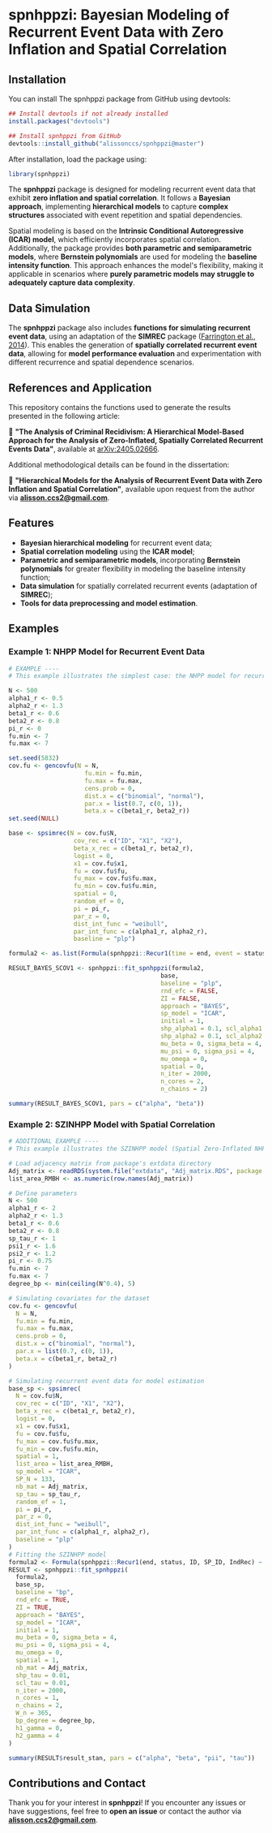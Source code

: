 # **spnhppzi: Bayesian Modeling of Recurrent Event Data with Zero Inflation and Spatial Correlation**

## Installation

You can install The spnhppzi package from GitHub using devtools:

```r
## Install devtools if not already installed
install.packages("devtools")

## Install spnhppzi from GitHub
devtools::install_github("alissonccs/spnhppzi@master")
```
After installation, load the package using:

```r
library(spnhppzi)
```

The **spnhppzi** package is designed for modeling recurrent event data that exhibit **zero inflation and spatial correlation**. It follows a **Bayesian approach**, implementing **hierarchical models** to capture **complex structures** associated with event repetition and spatial dependencies.

Spatial modeling is based on the **Intrinsic Conditional Autoregressive (ICAR) model**, which efficiently incorporates spatial correlation. Additionally, the package provides **both parametric and semiparametric models**, where **Bernstein polynomials** are used for modeling the **baseline intensity function**. This approach enhances the model's flexibility, making it applicable in scenarios where **purely parametric models may struggle to adequately capture data complexity**.

## **Data Simulation**

The **spnhppzi** package also includes **functions for simulating recurrent event data**, using an adaptation of the **SIMREC** package ([Farrington et al., 2014](https://cran.r-project.org/web/packages/simrec/vignettes/simrec-vignette.html)). This enables the generation of **spatially correlated recurrent event data**, allowing for **model performance evaluation** and experimentation with different recurrence and spatial dependence scenarios.

## **References and Application**

This repository contains the functions used to generate the results presented in the following article:

📄 **"The Analysis of Criminal Recidivism: A Hierarchical Model-Based Approach for the Analysis of Zero-Inflated, Spatially Correlated Recurrent Events Data"**, available at [arXiv:2405.02666](https://arxiv.org/abs/2405.02666).

Additional methodological details can be found in the dissertation:

📖 **"Hierarchical Models for the Analysis of Recurrent Event Data with Zero Inflation and Spatial Correlation"**, available upon request from the author via **alisson.ccs2@gmail.com**.

## **Features**

- **Bayesian hierarchical modeling** for recurrent event data;
- **Spatial correlation modeling** using the **ICAR model**;
- **Parametric and semiparametric models**, incorporating **Bernstein polynomials** for greater flexibility in modeling the baseline intensity function;
- **Data simulation** for spatially correlated recurrent events (adaptation of **SIMREC**);
- **Tools for data preprocessing and model estimation**.

## **Examples**

### **Example 1: NHPP Model for Recurrent Event Data**
```r
# EXAMPLE ----
# This example illustrates the simplest case: the NHPP model for recurrent event data

N <- 500
alpha1_r <- 0.5
alpha2_r <- 1.3
beta1_r <- 0.6
beta2_r <- 0.8
pi_r <- 0
fu.min <- 7
fu.max <- 7

set.seed(5832)
cov.fu <- gencovfu(N = N,
                     fu.min = fu.min,
                     fu.max = fu.max,
                     cens.prob = 0,
                     dist.x = c("binomial", "normal"),
                     par.x = list(0.7, c(0, 1)),
                     beta.x = c(beta1_r, beta2_r))
set.seed(NULL)

base <- spsimrec(N = cov.fu$N,
                  cov_rec = c("ID", "X1", "X2"),
                  beta_x_rec = c(beta1_r, beta2_r),
                  logist = 0,
                  x1 = cov.fu$x1,
                  fu = cov.fu$fu,
                  fu_max = cov.fu$fu.max,
                  fu_min = cov.fu$fu.min,
                  spatial = 0,
                  random_ef = 0,
                  pi = pi_r,
                  par_z = 0,
                  dist_int_func = "weibull",
                  par_int_func = c(alpha1_r, alpha2_r),
                  baseline = "plp")

formula2 <- as.list(Formula(spnhppzi::Recur1(time = end, event = status, id = ID, SP_ID = NULL, IndRec = IndRec) ~ X1 + X2 | -1))

RESULT_BAYES_SCOV1 <- spnhppzi::fit_spnhppzi(formula2,
                                          base,
                                          baseline = "plp",
                                          rnd_efc = FALSE,
                                          ZI = FALSE,
                                          approach = "BAYES",
                                          sp_model = "ICAR",
                                          initial = 1,
                                          shp_alpha1 = 0.1, scl_alpha1 = 0.1,
                                          shp_alpha2 = 0.1, scl_alpha2 = 0.1,
                                          mu_beta = 0, sigma_beta = 4,
                                          mu_psi = 0, sigma_psi = 4,
                                          mu_omega = 0,
                                          spatial = 0,
                                          n_iter = 2000,
                                          n_cores = 2,
                                          n_chains = 2)

summary(RESULT_BAYES_SCOV1, pars = c("alpha", "beta"))
```

### **Example 2: SZINHPP Model with Spatial Correlation**
```r
# ADDITIONAL EXAMPLE ----
# This example illustrates the SZINHPP model (Spatial Zero-Inflated NHPP) with spatial correlation

# Load adjacency matrix from package's extdata directory
Adj_matrix <- readRDS(system.file("extdata", "Adj_matrix.RDS", package = "spnhppzi"))
list_area_RMBH <- as.numeric(row.names(Adj_matrix))

# Define parameters
N <- 500
alpha1_r <- 2
alpha2_r <- 1.3
beta1_r <- 0.6
beta2_r <- 0.8
sp_tau_r <- 1
psi1_r <- 1.6
psi2_r <- 1.2
pi_r <- 0.75
fu.min <- 7
fu.max <- 7
degree_bp <- min(ceiling(N^0.4), 5)

# Simulating covariates for the dataset
cov.fu <- gencovfu(
  N = N,
  fu.min = fu.min,
  fu.max = fu.max,
  cens.prob = 0,
  dist.x = c("binomial", "normal"),
  par.x = list(0.7, c(0, 1)),
  beta.x = c(beta1_r, beta2_r)
)

# Simulating recurrent event data for model estimation
base_sp <- spsimrec(
  N = cov.fu$N,
  cov_rec = c("ID", "X1", "X2"),
  beta_x_rec = c(beta1_r, beta2_r),
  logist = 0,
  x1 = cov.fu$x1,
  fu = cov.fu$fu,
  fu_max = cov.fu$fu.max,
  fu_min = cov.fu$fu.min,
  spatial = 1,
  list_area = list_area_RMBH,
  sp_model = "ICAR",
  SP_N = 133,
  nb_mat = Adj_matrix,
  sp_tau = sp_tau_r,
  random_ef = 1,
  pi = pi_r,
  par_z = 0,
  dist_int_func = "weibull",
  par_int_func = c(alpha1_r, alpha2_r),
  baseline = "plp"
)
# Fitting the SZINHPP model
formula2 <- Formula(spnhppzi::Recur1(end, status, ID, SP_ID, IndRec) ~ X1 + X2 | -1)
RESULT <- spnhppzi::fit_spnhppzi(
  formula2,
  base_sp,
  baseline = "bp",
  rnd_efc = TRUE,
  ZI = TRUE,
  approach = "BAYES",
  sp_model = "ICAR",
  initial = 1,
  mu_beta = 0, sigma_beta = 4,
  mu_psi = 0, sigma_psi = 4,
  mu_omega = 0,
  spatial = 1,
  nb_mat = Adj_matrix,
  shp_tau = 0.01,
  scl_tau = 0.01,
  n_iter = 2000,
  n_cores = 1,
  n_chains = 2,
  W_n = 365,
  bp_degree = degree_bp,
  h1_gamma = 0,
  h2_gamma = 4
)

summary(RESULT$result_stan, pars = c("alpha", "beta", "pii", "tau"))
```

## **Contributions and Contact**

Thank you for your interest in **spnhppzi**! If you encounter any issues or have suggestions, feel free to **open an issue** or contact the author via **alisson.ccs2@gmail.com**.



